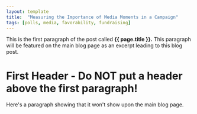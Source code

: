 ```yaml
---
layout: template
title:  "Measuring the Importance of Media Moments in a Campaign"
tags: [polls, media, favorability, fundraising]
---
```


This is the first paragraph of the post called **{{ page.title }}.** This paragraph will be featured on the main blog page as an excerpt leading to this blog post.

# First Header - Do NOT put a header above the first paragraph!

Here's a paragraph showing that it won't show upon the main blog page.
